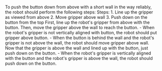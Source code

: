 To push the button down from above with a short wall in the way reliably, the robot should perform the following steps:
    Steps:  1. Line up the gripper as viewed from above  2. Move gripper above wall  3. Push down on the button from the top
    First, line up the robot's gripper from above with the button. Then, move the gripper above the wall to reach the button.
    - When the robot's gripper is not vertically aligned with button, the robot should put gripper above button.
    - When the button is behind the wall and the robot's gripper is not above the wall, the robot should move gripper above wall.
    Now that the gripper is above the wall and lined up with the button, just push down on the button.
    - When the robot's gripper is vertically aligned with the button and the robot's gripper is above the wall, the robot should push down on the button.